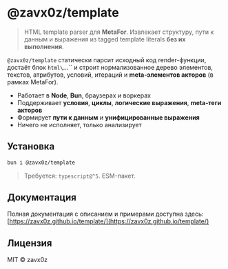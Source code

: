 # @zavx0z/template

> HTML template parser для **MetaFor**. Извлекает структуру, пути к данным и выражения из tagged template literals **без их выполнения**.

`@zavx0z/template` статически парсит исходный код render-функции, достаёт блок `html\`...\`\` и строит нормализованное дерево элементов, текстов, атрибутов, условий, итераций и **meta‑элементов акторов** (в рамках MetaFor).

- Работает в **Node**, **Bun**, браузерах и воркерах
- Поддерживает **условия**, **циклы**, **логические выражения**, **meta‑теги акторов**
- Формирует **пути к данным** и **унифицированные выражения**
- Ничего не исполняет, только анализирует

## Установка

```bash
bun i @zavx0z/template
```

> Требуется: `typescript@^5`. ESM-пакет.

## Документация

Полная документация с описанием и примерами доступна здесь: [https://zavx0z.github.io/template/](https://zavx0z.github.io/template/)

## Лицензия

MIT © zavx0z
